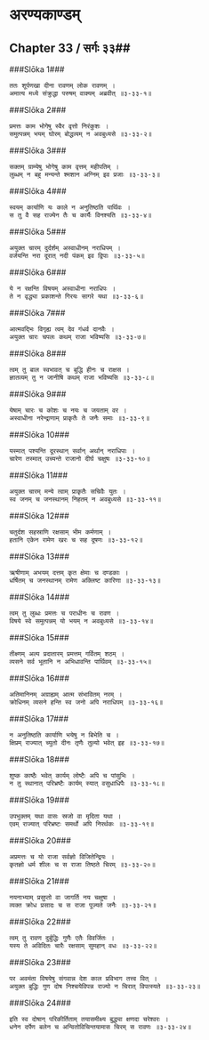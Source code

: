 अरण्यकाण्डम्
===============================


## Chapter 33  / सर्गः ३३##


###Slōka 1###


    ततः शूर्पणखा दीना रावणम् लोक रावणम् ।
    अमात्य मध्ये संक्रुद्धा परुषम् वाक्यम् अब्रवीत् ॥३-३३-१॥


###Slōka 2###


    प्रमत्तः काम भोगेषु स्वैर वृत्तो निरंकुशः ।
    समुत्पन्नम् भयम् घोरम् बोद्धव्यम् न अवबुध्यसे ॥३-३३-२॥


###Slōka 3###


    सक्तम् ग्राम्येषु भोगेषु काम वृत्तम् महीपतिम् ।
    लुब्धम् न बहु मन्यन्ते श्मशान अग्निम् इव प्रजाः ॥३-३३-३॥


###Slōka 4###


    स्वयम् कार्याणि यः काले न अनुतिष्ठति पार्थिवः ।
    स तु वै सह राज्येन तैः च कार्यैः विनश्यति ॥३-३३-४॥


###Slōka 5###


    अयुक्त चारम् दुर्दर्शम् अस्वाधीनम् नराधिपम् ।
    वर्जयन्ति नरा दूरात् नदी पंकम् इव द्विपाः ॥३-३३-५॥


###Slōka 6###


    ये न रक्षन्ति विषयम् अस्वाधीना नराधिपः ।
    ते न वृद्ध्या प्रकाशन्ते गिरयः सागरे यथा ॥३-३३-६॥


###Slōka 7###


    आत्मवद्भिः विगृह्य त्वम् देव गंधर्व दानवैः ।
    अयुक्त चारः चपलः कथम् राजा भविष्यसि ॥३-३३-७॥


###Slōka 8###


    त्वम् तु बाल स्वभावत् च बुद्धि हीनः च राक्षस ।
    ज्ञातव्यम् तु न जानीषि कथम् राजा भविष्यसि ॥३-३३-८॥


###Slōka 9###


    येषाम् चारः च कोशः च नयः च जयताम् वर ।
    अस्वाधीना नरेन्द्राणाम् प्राकृतैः ते जनैः समाः ॥३-३३-९॥


###Slōka 10###


    यस्मात् पश्यन्ति दूरस्थान् सर्वान् अर्थान् नराधिपाः ।
    चारेण तस्मात् उच्यन्ते राजानो दीर्घ चक्षुषः ॥३-३३-१०॥


###Slōka 11###


    अयुक्त चारम् मन्ये त्वाम् प्राकृतैः सचिवैः युतः ।
    स्व जनम् च जनस्थानम् निहतम् न अवबुध्यसे ॥३-३३-११॥


###Slōka 12###


    चतुर्दश सहस्राणि रक्षसाम् भीम कर्मणाम् ।
    हतानि एकेन रामेण खरः च सह दूषणः ॥३-३३-१२॥


###Slōka 13###


    ऋषीणाम् अभयम् दत्तम् कृत क्षेमाः च दण्डकाः ।
    धर्षितम् च जनस्थानम् रामेण अक्लिष्ट कारिणा ॥३-३३-१३॥


###Slōka 14###


    त्वम् तु लुब्धः प्रमत्तः च पराधीनः च रावण ।
    विषये स्वे समुत्पन्नम् यो भयम् न अवबुध्यसे ॥३-३३-१४॥


###Slōka 15###


    तीक्ष्णम् अल्प प्रदातारम् प्रमत्तम् गर्वितम् शठम् ।
    व्यसने सर्व भूतानि न अभिधावन्ति पार्थिवम् ॥३-३३-१५॥


###Slōka 16###


    अतिमानिनम् अग्राह्यम् आत्म संभावितम् नरम् ।
    क्रोधिनम् व्यसने हन्ति स्व जनो अपि नराधिपम् ॥३-३३-१६॥


###Slōka 17###


    न अनुतिष्ठति कार्याणि भयेषु न बिभेति च ।
    क्षिप्रम् राज्यात् च्युतो दीनः तृणैः तुल्यो भवेत् इह ॥३-३३-१७॥


###Slōka 18###


    शुष्क काष्ठैः भवेत् कार्यम् लोष्टैः अपि च पांसुभिः ।
    न तु स्थानात् परिभ्रष्टैः कार्यम् स्यात् वसुधाधिपैः ॥३-३३-१८॥


###Slōka 19###


    उपभुक्तम् यथा वासः स्रजो वा मृदिता यथा ।
    एवम् राज्यात् परिभ्रष्टः समर्थो अपि निरर्थकः ॥३-३३-१९॥


###Slōka 20###


    अप्रमत्तः च यो राजा सर्वज्ञो विजितेन्द्रियः ।
    कृतज्ञो धर्म शीलः च स राजा तिष्ठते चिरम् ॥३-३३-२०॥


###Slōka 21###


    नयनाभ्याम् प्रसुप्तो वा जागर्ति नय चक्षुषा ।
    व्यक्त क्रोध प्रसादः च स राजा पूज्यते जनैः ॥३-३३-२१॥


###Slōka 22###


    त्वम् तु रावण दुर्बुद्धिः गुणैः एतैः विवर्जितः ।
    यस्य ते अविदितः चारैः रक्षसाम् सुमहान् वधः ॥३-३३-२२॥


###Slōka 23###


    पर अवमंता विषयेषु संगवान्न देश काल प्रविभाग तत्त्व वित् ।
    अयुक्त बुद्धिः गुण दोष निश्चयेविपन्न राज्यो न चिरात् विपत्स्यते ॥३-३३-२३॥


###Slōka 24###


    इति स्व दोषान् परिकीर्तिताम् तयासमीक्ष्य बुद्ध्या क्षणदा चरेश्वरः ।
    धनेन दर्पेण बलेन च अन्वितोविचिन्तयामास चिरम् स रावणः ॥३-३३-२४॥



